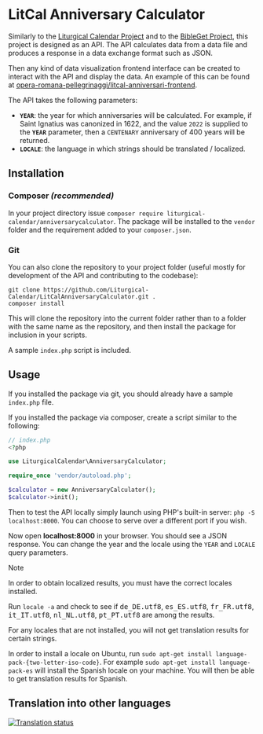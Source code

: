 # LitCal Anniversary Calculator

Similarly to the [Liturgical Calendar Project](https://github.com/JohnRDOrazio/LiturgicalCalendar 'https://github.com/JohnRDOrazio/LiturgicalCalendar') and to the [BibleGet Project](https://github.com/BibleGet-I-O/endpoint 'https://github.com/BibleGet-I-O/endpoint'), this project is designed as an API. The API calculates data from a data file and produces a response in a data exchange format such as JSON.

Then any kind of data visualization frontend interface can be created to interact with the API and display the data. An example of this can be found at [opera-romana-pellegrinaggi/litcal-anniversari-frontend](https://github.com/opera-romana-pellegrinaggi/litcal-anniversari-frontend 'https://github.com/opera-romana-pellegrinaggi/litcal-anniversari-frontend').

The API takes the following parameters:

* **`YEAR`**: the year for which anniversaries will be calculated. For example, if Saint Ignatius was canonized in 1622, and the value `2022` is supplied to the **`YEAR`** parameter, then a `CENTENARY` anniversary of 400 years will be returned.
* **`LOCALE`**: the language in which strings should be translated / localized.

## Installation

### Composer *(recommended)*


In your project directory issue `composer require liturgical-calendar/anniversarycalculator`. The package will be installed to the `vendor` folder and the requirement added to your `composer.json`.

### Git

You can also clone the repository to your project folder (useful mostly for development of the API and contributing to the codebase):

```console
git clone https://github.com/Liturgical-Calendar/LitCalAnniversaryCalculator.git .
composer install
```

This will clone the repository into the current folder rather than to a folder with the same name as the repository, and then install the package for inclusion in your scripts.

A sample `index.php` script is included.

## Usage

If you installed the package via git, you should already have a sample `index.php` file.

If you installed the package via composer, create a script similar to the following:

```php
// index.php
<?php

use LiturgicalCalendar\AnniversaryCalculator;

require_once 'vendor/autoload.php';

$calculator = new AnniversaryCalculator();
$calculator->init();
```

Then to test the API locally simply launch using PHP's built-in server: `php -S localhost:8000`. You can choose to serve over a different port if you wish.

Now open **localhost:8000** in your browser. You should see a JSON response. You can change the year and the locale using the `YEAR` and `LOCALE` query parameters.

> [!NOTE]
> In order to obtain localized results, you must have the correct locales installed.
>
> Run `locale -a` and check to see if <kbd>de_DE.utf8</kbd>, <kbd>es_ES.utf8</kbd>, <kbd>fr_FR.utf8</kbd>, <kbd>it_IT.utf8</kbd>, <kbd>nl_NL.utf8</kbd>, <kbd>pt_PT.utf8</kbd> are among the results.
>
> For any locales that are not installed, you will not get translation results for certain strings.
>
> In order to install a locale on Ubuntu, run `sudo apt-get install language-pack-{two-letter-iso-code}`. For example `sudo apt-get install language-pack-es` will install the Spanish locale on your machine. You will then be able to get translation results for Spanish.

## Translation into other languages

<a href="https://translate.johnromanodorazio.com/engage/liturgical-calendar/">
<img src="https://translate.johnromanodorazio.com/widgets/liturgical-calendar/-/liturgical-anniversary-calculator-data/open-graph.png" alt="Translation status" />
</a>
